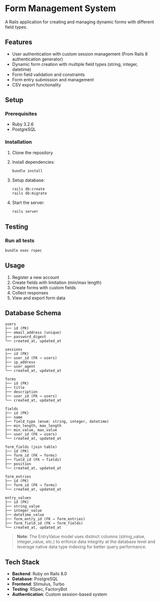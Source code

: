 # Form Management System

A Rails application for creating and managing dynamic forms with different field types.

## Features

- User authentication with custom session management (From Rails 8 authentication generator)
- Dynamic form creation with multiple field types (string, integer, datetime)
- Form field validation and constraints
- Form entry submission and management
- CSV export functionality

## Setup

### Prerequisites

- Ruby 3.2.6
- PostgreSQL

### Installation

1. Clone the repository
2. Install dependencies:
   ```bash
   bundle install
   ```

3. Setup database:
   ```bash
   rails db:create
   rails db:migrate
   ```

4. Start the server:
   ```bash
   rails server
   ```

## Testing

### Run all tests
```bash
bundle exec rspec
```


## Usage

1. Register a new account
2. Create fields with limitation (min/max length)
3. Create forms with custom fields
4. Collect responses
5. View and export form data

## Database Schema

```
users
├── id (PK)
├── email_address (unique)
├── password_digest
└── created_at, updated_at

sessions
├── id (PK)
├── user_id (FK → users)
├── ip_address
├── user_agent
└── created_at, updated_at

forms
├── id (PK)
├── title
├── description
├── user_id (FK → users)
└── created_at, updated_at

fields
├── id (PK)
├── name
├── field_type (enum: string, integer, datetime)
├── min_length, max_length
├── min_value, max_value
├── user_id (FK → users)
└── created_at, updated_at

form_fields (join table)
├── id (PK)
├── form_id (FK → forms)
├── field_id (FK → fields)
├── position
└── created_at, updated_at

form_entries
├── id (PK)
├── form_id (FK → forms)
└── created_at, updated_at

entry_values
├── id (PK)
├── string_value
├── integer_value
├── datetime_value
├── form_entry_id (FK → form_entries)
├── form_field_id (FK → form_fields)
└── created_at, updated_at
```

> **Note**: The EntryValue model uses distinct columns (string_value, integer_value, etc.) to enforce data integrity at the database level and leverage native data type indexing for better query performance.

## Tech Stack

- **Backend**: Ruby on Rails 8.0
- **Database**: PostgreSQL
- **Frontend**: Stimulus, Turbo
- **Testing**: RSpec, FactoryBot
- **Authentication**: Custom session-based system